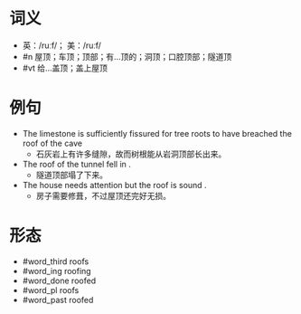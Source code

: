 # 词义
- 英：/ruːf/； 美：/ruːf/
- #n 屋顶；车顶；顶部；有…顶的；洞顶；口腔顶部；隧道顶
- #vt 给…盖顶；盖上屋顶
# 例句
- The limestone is sufficiently fissured for tree roots to have breached the roof of the cave
	- 石灰岩上有许多缝隙，故而树根能从岩洞顶部长出来。
- The roof of the tunnel fell in .
	- 隧道顶部塌了下来。
- The house needs attention but the roof is sound .
	- 房子需要修葺，不过屋顶还完好无损。
# 形态
- #word_third roofs
- #word_ing roofing
- #word_done roofed
- #word_pl roofs
- #word_past roofed
